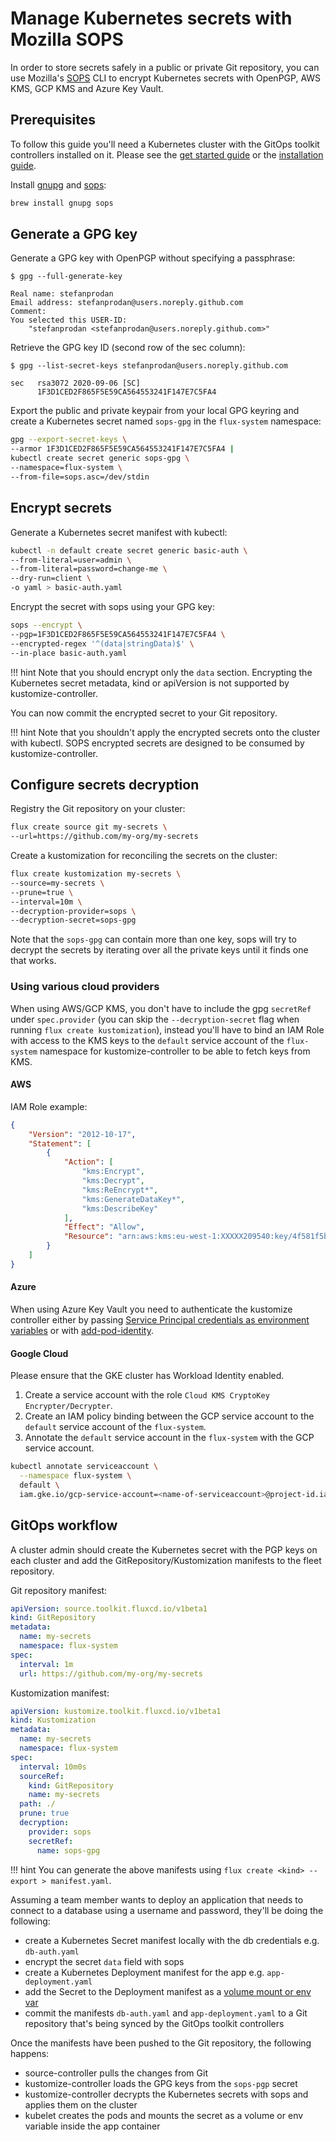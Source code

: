 # Manage Kubernetes secrets with Mozilla SOPS

In order to store secrets safely in a public or private Git repository, you can use
Mozilla's [SOPS](https://github.com/mozilla/sops) CLI to encrypt
Kubernetes secrets with OpenPGP, AWS KMS, GCP KMS and Azure Key Vault.

## Prerequisites

To follow this guide you'll need a Kubernetes cluster with the GitOps
toolkit controllers installed on it.
Please see the [get started guide](../get-started/index.md)
or the [installation guide](installation.md).

Install [gnupg](https://www.gnupg.org/) and [sops](https://github.com/mozilla/sops):

```sh
brew install gnupg sops
```

## Generate a GPG key

Generate a GPG key with OpenPGP without specifying a passphrase:

```console
$ gpg --full-generate-key

Real name: stefanprodan
Email address: stefanprodan@users.noreply.github.com
Comment:
You selected this USER-ID:
    "stefanprodan <stefanprodan@users.noreply.github.com>"
```

Retrieve the GPG key ID (second row of the sec column):

```console
$ gpg --list-secret-keys stefanprodan@users.noreply.github.com

sec   rsa3072 2020-09-06 [SC]
      1F3D1CED2F865F5E59CA564553241F147E7C5FA4
```

Export the public and private keypair from your local GPG keyring and
create a Kubernetes secret named `sops-gpg` in the `flux-system` namespace:

```sh
gpg --export-secret-keys \
--armor 1F3D1CED2F865F5E59CA564553241F147E7C5FA4 |
kubectl create secret generic sops-gpg \
--namespace=flux-system \
--from-file=sops.asc=/dev/stdin
```

## Encrypt secrets

Generate a Kubernetes secret manifest with kubectl:

```sh
kubectl -n default create secret generic basic-auth \
--from-literal=user=admin \
--from-literal=password=change-me \
--dry-run=client \
-o yaml > basic-auth.yaml
```

Encrypt the secret with sops using your GPG key:

```sh
sops --encrypt \
--pgp=1F3D1CED2F865F5E59CA564553241F147E7C5FA4 \
--encrypted-regex '^(data|stringData)$' \
--in-place basic-auth.yaml
```

!!! hint
    Note that you should encrypt only the `data` section. Encrypting the Kubernetes
    secret metadata, kind or apiVersion is not supported by kustomize-controller.

You can now commit the encrypted secret to your Git repository.

!!! hint
    Note that you shouldn't apply the encrypted secrets onto the cluster with kubectl. SOPS encrypted secrets are designed to be consumed by kustomize-controller.

## Configure secrets decryption

Registry the Git repository on your cluster:

```sh
flux create source git my-secrets \
--url=https://github.com/my-org/my-secrets
```

Create a kustomization for reconciling the secrets on the cluster:

```sh
flux create kustomization my-secrets \
--source=my-secrets \
--prune=true \
--interval=10m \
--decryption-provider=sops \
--decryption-secret=sops-gpg
```

Note that the `sops-gpg` can contain more than one key, sops will try to decrypt the
secrets by iterating over all the private keys until it finds one that works.

### Using various cloud providers

When using AWS/GCP KMS, you don't have to include the gpg `secretRef` under
`spec.provider` (you can skip the `--decryption-secret` flag when running `flux create kustomization`), instead you'll have to bind an IAM Role with access to the KMS
keys to the `default` service account of the `flux-system` namespace for
kustomize-controller to be able to fetch keys from KMS.

#### AWS 

IAM Role example:

```json
{
    "Version": "2012-10-17",
    "Statement": [
        {
            "Action": [
                "kms:Encrypt",
                "kms:Decrypt",
                "kms:ReEncrypt*",
                "kms:GenerateDataKey*",
                "kms:DescribeKey"
            ],
            "Effect": "Allow",
            "Resource": "arn:aws:kms:eu-west-1:XXXXX209540:key/4f581f5b-7f78-45e9-a543-83a7022e8105"
        }
    ]
}
```

#### Azure

When using Azure Key Vault you need to authenticate the kustomize controller either by passing
[Service Principal credentials as environment variables](https://github.com/mozilla/sops#encrypting-using-azure-key-vault)
or with [add-pod-identity](https://github.com/Azure/aad-pod-identity).

#### Google Cloud

Please ensure that the GKE cluster has Workload Identity enabled.

1. Create a service account with the role `Cloud KMS CryptoKey Encrypter/Decrypter`.
2. Create an IAM policy binding between the GCP service account to the `default` service account of the `flux-system`.
3. Annotate the `default` service account in the `flux-system` with the GCP service account.

```sh
kubectl annotate serviceaccount \
  --namespace flux-system \
  default \
  iam.gke.io/gcp-service-account=<name-of-serviceaccount>@project-id.iam.gserviceaccount.com
```

## GitOps workflow

A cluster admin should create the Kubernetes secret with the PGP keys on each cluster and
add the GitRepository/Kustomization manifests to the fleet repository.

Git repository manifest:

```yaml
apiVersion: source.toolkit.fluxcd.io/v1beta1
kind: GitRepository
metadata:
  name: my-secrets
  namespace: flux-system
spec:
  interval: 1m
  url: https://github.com/my-org/my-secrets
```

Kustomization manifest:

```yaml
apiVersion: kustomize.toolkit.fluxcd.io/v1beta1
kind: Kustomization
metadata:
  name: my-secrets
  namespace: flux-system
spec:
  interval: 10m0s
  sourceRef:
    kind: GitRepository
    name: my-secrets
  path: ./
  prune: true
  decryption:
    provider: sops
    secretRef:
      name: sops-gpg
```

!!! hint
    You can generate the above manifests using `flux create <kind> --export > manifest.yaml`.

Assuming a team member wants to deploy an application that needs to connect
to a database using a username and password, they'll be doing the following:

* create a Kubernetes Secret manifest locally with the db credentials e.g. `db-auth.yaml`
* encrypt the secret `data` field with sops
* create a Kubernetes Deployment manifest for the app e.g. `app-deployment.yaml`
* add the Secret to the Deployment manifest as a [volume mount or env var](https://kubernetes.io/docs/concepts/configuration/secret/#using-secrets)
* commit the manifests `db-auth.yaml` and `app-deployment.yaml` to a Git repository that's being synced by the GitOps toolkit controllers

Once the manifests have been pushed to the Git repository, the following happens:

* source-controller pulls the changes from Git
* kustomize-controller loads the GPG keys from the `sops-pgp` secret
* kustomize-controller decrypts the Kubernetes secrets with sops and applies them on the cluster
* kubelet creates the pods and mounts the secret as a volume or env variable inside the app container
